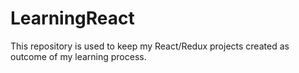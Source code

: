 # LearningReact

This repository is used to keep my React/Redux projects created as outcome of my learning process.